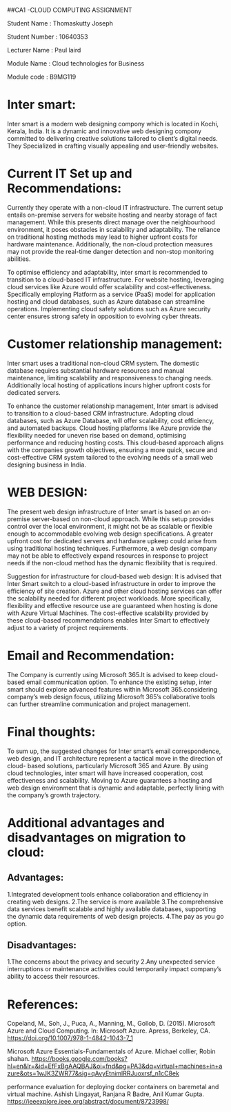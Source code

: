 ##CA1 -CLOUD COMPUTING ASSIGNMENT

Student Name     : Thomaskutty Joseph

Student Number : 10640353

Lecturer Name    : Paul laird

Module Name     : Cloud technologies for Business

Module code       : B9MG119


# Inter smart:
Inter smart is a modern web designing compony which is located in Kochi, Kerala, India. It is a dynamic and innovative web designing compony committed to delivering creative solutions tailored to client’s digital needs. They Specialized in crafting visually appealing and user-friendly websites.
# Current IT Set up and Recommendations:
Currently they operate with a non-cloud IT infrastructure. The current setup entails on-premise servers for website hosting and nearby storage of fact management. While this presents direct manage over the neighbourhood environment, it poses obstacles in scalability and adaptability. The reliance on traditional hosting methods may lead to higher upfront costs for hardware maintenance. Additionally, the non-cloud protection measures may not provide the real-time danger detection and non-stop monitoring abilities.

To optimise efficiency and adaptability, inter smart is recommended to transition to a cloud-based IT infrastructure. For website hosting, leveraging cloud services like Azure would offer scalability and cost-effectiveness. Specifically employing Platform as a service (PaaS) model for application hosting and cloud databases, such as Azure database  can streamline operations. Implementing cloud safety solutions such as Azure security center ensures strong safety in opposition to evolving cyber threats.



# Customer relationship management:
Inter smart uses a traditional non-cloud CRM system. The domestic database requires substantial hardware resources and manual maintenance, limiting scalability and responsiveness to changing needs. Additionally local hosting of applications incurs higher upfront costs for dedicated servers. 

To enhance the customer relationship management, Inter smart is advised to transition to a cloud-based CRM infrastructure. Adopting cloud databases, such as Azure Database, will offer scalability, cost efficiency, and automated backups. Cloud hosting platforms like Azure provide the flexibility needed for uneven rise based on demand, optimising performance and reducing hosting costs. This cloud-based approach aligns with the companies growth objectives, ensuring a more quick, secure and cost-effective CRM system tailored to the evolving needs of a small web designing business in India. 

# WEB DESIGN:
The present web design infrastructure of Inter smart is based on an on-premise server-based on non-cloud approach. While this setup provides control over the local environment, it might not be as scalable or flexible enough to accommodable evolving web design specifications. A greater upfront cost for dedicated servers and hardware upkeep could arise from using traditional hosting techniques. Furthermore, a web design company may not be able to effectively expand resources in response to project needs if the non-cloud method has the dynamic flexibility that is required.

Suggestion for infrastructure for cloud-based web design: It is advised that Inter Smart switch to a cloud-based infrastructure in order to improve the efficiency of site creation. Azure and other cloud hosting services can offer the scalability needed for different project workloads. More specifically, flexibility and effective resource use are guaranteed when hosting is done with Azure Virtual Machines.  The cost-effective scalability provided by these cloud-based recommendations enables Inter Smart to effectively adjust to a variety of project requirements.

# Email and Recommendation:

The Company is currently using Microsoft 365.It is advised to keep cloud-based email communication option. To enhance the existing setup, inter smart should explore advanced features within Microsoft 365.considering company’s web design focus, utilizing Microsoft 365’s collaborative tools can further streamline communication and project management.

# Final thoughts: 
To sum up, the suggested changes for Inter smart’s email correspondence, web design, and IT architecture represent a tactical move in the direction of cloud- based solutions, particularly Microsoft 365 and Azure. By using cloud technologies, inter smart will have increased cooperation, cost effectiveness and scalability. Moving to Azure guarantees a hosting and web design environment that is dynamic and adaptable, perfectly lining with the company’s growth trajectory. 



# Additional advantages and disadvantages on migration to cloud:
## Advantages:
1.Integrated development tools enhance collaboration and efficiency in creating web designs.
2.The service is more available
3.The comprehensive data services benefit scalable and highly available databases, supporting the                                dynamic data requirements of web design projects.
4.The pay as you go option.
## Disadvantages:
1.The concerns about the privacy and security
2.Any unexpected service interruptions or maintenance activities could temporarily impact company’s ability to access their resources.

# References:
Copeland, M., Soh, J., Puca, A., Manning, M., Gollob, D. (2015). Microsoft Azure and Cloud Computing. In: Microsoft Azure. Apress, Berkeley, CA. https://doi.org/10.1007/978-1-4842-1043-7_1

Microsoft Azure Essentials-Fundamentals of Azure. Michael collier, Robin shahan. https://books.google.com/books?hl=en&lr=&id=EfFxBgAAQBAJ&oi=fnd&pg=PA3&dq=virtual+machines+in+azure&ots=1wJK3ZWR77&sig=qAvyEtnimlRRJuoxrsf_n1cC8ek

performance evaluation for deploying docker containers on baremetal and virtual machine. Ashish Lingayat, Ranjana R Badre, Anil Kumar Gupta. https://ieeexplore.ieee.org/abstract/document/8723998/







